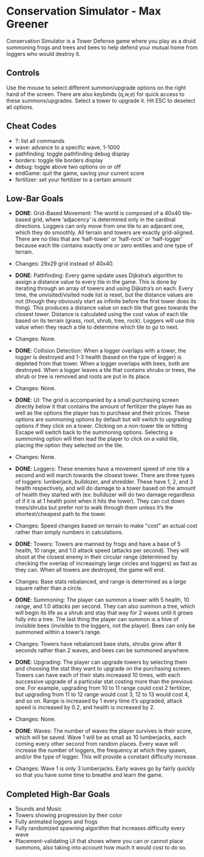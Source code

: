# Conservation Simulator - Max Greener

Conservation Simulator is a Tower Defense game where you play 
as a druid summoning frogs and trees and bees to help defend 
your mutual home from loggers who would destroy it.

## Controls

Use the mouse to select different summon/upgrade options on the
right hand of the screen. There are also keybinds (q,w,e) for quick 
access to these summons/upgrades. Select a tower to upgrade it. Hit
ESC to deselect all options. 

## Cheat Codes

- ?: list all commands
- wave: advance to a specific wave, 1-1000
- pathfinding: toggle pathfinding debug display
- borders: toggle tile borders display
- debug: toggle above two options on or off
- endGame: quit the game, saving your current score
- fertilizer: set your fertilizer to a certain amount

## Low-Bar Goals

- **DONE**: Grid-Based Movement:
  The world is composed of a 40x40 tile-based grid, where 
‘adjacency’ is determined only in the cardinal directions. 
Loggers can only move from one tile to an adjacent one, 
which they do smoothly. All terrain and towers are exactly 
grid-aligned. There are no tiles that are ‘half-tower’ or 
‘half-rock’ or ‘half-logger’ because each tile contains 
exactly one or zero entities and one type of terrain.
- Changes: 29x29 grid instead of 40x40.


- **DONE**: Pathfinding:
Every game update uses Dijkstra’s algorithm to assign a 
distance value to every tile in the game. This is done 
by iterating through an array of towers and using Dijkstra’s 
on each. Every time, the unvisited/visited node list is reset, 
but the distance values are not (though they obviously start 
as infinite before the first tower does its thing). This 
produces a distance value on each tile that goes towards 
the closest tower. Distance is calculated using the cost 
value of each tile based on its terrain (grass, root, 
shrub, tree, rock). Loggers will use this value when they 
reach a tile to determine which tile to go to next.
- Changes: None.


- **DONE**: Collision Detection:
When a logger overlaps with a tower, the logger is destroyed 
and 1-3 health (based on the type of logger) is depleted from that 
tower. When a logger overlaps with bees, both are destroyed. When a 
logger leaves a tile that contains shrubs or trees, the shrub or tree 
is removed and roots are put in its place.
- Changes: None.


- **DONE**: UI:
The grid is accompanied by a small purchasing screen directly 
below it that contains the amount of fertilizer the player has 
as well as the options the player has to purchase and their 
prices. These options are summoning options by default but will 
switch to upgrading options if they click on a tower. Clicking on 
a non-tower tile or hitting Escape will switch back to the 
summoning options. Selecting a summoning option will then lead 
the player to click on a valid tile, placing the option they 
selected on the tile.
- Changes: None.


- **DONE**: Loggers:
These enemies have a movement speed of one tile a second and 
will march towards the closest tower. There are three types 
of loggers: lumberjack, bulldozer, and shredder. These have 
1, 2, and 3 health respectively, and will do damage to a tower 
based on the amount of health they started with (ex: bulldozer 
will do two damage regardless of if it is at 1 health point when 
it hits the tower). They can cut down trees/shrubs but prefer 
not to walk through them unless it’s the shortest/cheapest 
path to the tower.
- Changes: Speed changes based on terrain to make "cost"
an actual cost rather than simply numbers in calculations.


- **DONE**: Towers:
Towers are manned by frogs and have a base of 5 health, 10 range, 
and 1.0 attack speed (attacks per second). They will shoot at 
the closest enemy in their circular range (determined by checking 
the overlap of increasingly large circles and loggers) as fast 
as they can. When all towers are destroyed, the game will end.
- Changes: Base stats rebalanced, and range is determined as 
a large square rather than a circle.


- **DONE**: Summoning:
The player can summon a tower with 5 health, 10 range, and 1.0 
attacks per second. They can also summon a tree, which will begin 
its life as a shrub and stay that way for 2 waves until it grows 
fully into a tree. The last thing the player can summon is a 
hive of invisible bees (invisible to the loggers, not the player). 
Bees can only be summoned within a tower’s range.
- Changes: Towers have rebalanced base stats, shrubs grow after 
8 seconds rather than 2 waves, and bees can be summoned anywhere.


- **DONE**: Upgrading:
The player can upgrade towers by selecting them and choosing 
the stat they want to upgrade on the purchasing screen. Towers 
can have each of their stats increased 10 times, with each 
successive upgrade of a particular stat costing more than the 
previous one. For example, upgrading from 10 to 11 range could 
cost 2 fertilizer, but upgrading from 11 to 12 range would cost 
3, 12 to 13 would cost 4, and so on. Range is increased by 1 
every time it’s upgraded, attack speed is increased by 0.2, 
and health is increased by 2.
- Changes: None.


- **DONE**: Waves:
The number of waves the player survives is their score, 
which will be saved. Wave 1 will be as small as 10 lumberjacks, 
each coming every other second from random places. Every wave 
will increase the number of loggers, the frequency at which 
they spawn, and/or the type of logger. This will provide a 
constant difficulty increase.
- Changes: Wave 1 is only 3 lumberjacks. Early waves go by fairly
quickly so that you have some time to breathe and learn the game.


## Completed High-Bar Goals

- Sounds and Music
- Towers showing progression by their color
- Fully animated loggers and frogs
- Fully randomized spawning algorithm that increases difficulty
every wave
- Placement-validating UI that shows where you can or cannot place
summons, also taking into account how much it would cost to do so.
